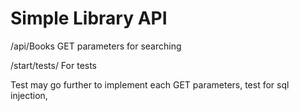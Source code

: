Simple Library API
==================

/api/Books
GET parameters for searching

/start/tests/
For tests

Test may go further to implement each GET parameters, test for sql injection,